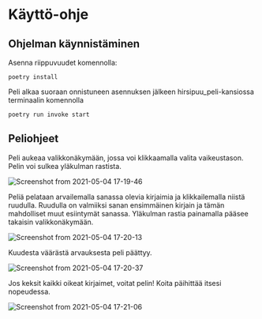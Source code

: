 # Käyttö-ohje

## Ohjelman käynnistäminen

Asenna riippuvuudet komennolla:

```
poetry install
```

Peli alkaa suoraan onnistuneen asennuksen jälkeen hirsipuu_peli-kansiossa terminaalin komennolla

```
poetry run invoke start
```

## Peliohjeet

Peli aukeaa valikkonäkymään, jossa voi klikkaamalla valita vaikeustason. Pelin voi sulkea yläkulman rastista.


![Screenshot from 2021-05-04 17-19-46](https://user-images.githubusercontent.com/75749790/117018449-2dcc5000-acfd-11eb-835f-4d50e273af14.png)


Peliä pelataan arvailemalla sanassa olevia kirjaimia ja klikkailemalla niistä ruudulla. Ruudulla on valmiiksi sanan ensimmäinen kirjain ja tämän mahdolliset muut esiintymät sanassa. Yläkulman rastia painamalla pääsee takaisin valikkonäkymään.


![Screenshot from 2021-05-04 17-20-13](https://user-images.githubusercontent.com/75749790/117018975-acc18880-acfd-11eb-923c-f4874d84d79a.png)


Kuudesta väärästä arvauksesta peli päättyy.


![Screenshot from 2021-05-04 17-20-37](https://user-images.githubusercontent.com/75749790/117019001-b21ed300-acfd-11eb-9188-240ae21b4295.png)


Jos keksit kaikki oikeat kirjaimet, voitat pelin! Koita päihittää itsesi nopeudessa.


![Screenshot from 2021-05-04 17-21-06](https://user-images.githubusercontent.com/75749790/117018523-3c1a6c00-acfd-11eb-8dd5-4b548c429163.png)


